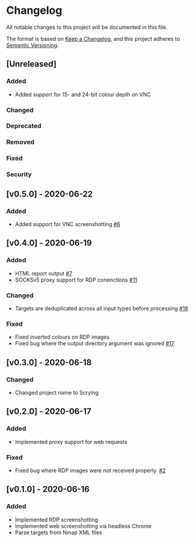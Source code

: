 # Changelog
All notable changes to this project will be documented in this file.

The format is based on [Keep a Changelog](https://keepachangelog.com/en/1.0.0/),
and this project adheres to [Semantic Versioning](https://semver.org/spec/v2.0.0.html).

## [Unreleased]
### Added
* Added support for 15- and 24-bit colour depth on VNC

### Changed

### Deprecated

### Removed

### Fixed

### Security

## [v0.5.0] - 2020-06-22
### Added
* Added support for VNC screenshotting [#6](https://github.com/nccgroup/scrying/issues/6)


## [v0.4.0] - 2020-06-19
### Added
* HTML report output [#7](https://github.com/nccgroup/scrying/issues/7)
* SOCKSv5 proxy support for RDP conenctions [#11](https://github.com/nccgroup/scrying/issues/11)

### Changed
* Targets are deduplicated across all input types before processing [#18](https://github.com/nccgroup/scrying/issues/18)

### Fixed
* Fixed inverted colours on RDP images
* Fixed bug where the output directory argument was ignored [#17](https://github.com/nccgroup/scrying/issues/17)

## [v0.3.0] - 2020-06-18
### Changed
* Changed project name to Scrying

## [v0.2.0] - 2020-06-17
### Added
* Implemented proxy support for web requests

### Fixed
* Fixed bug where RDP images were not received properly. [#2](https://github.com/nccgroup/scrying/issues/2)

## [v0.1.0] - 2020-06-16
### Added
* Implemented RDP screenshotting
* Implemented web screenshotting via headless Chrome
* Parse targets from Nmap XML files
